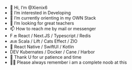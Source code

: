- 👋 Hi, I’m @Xienix6
- 👀 I’m interested in Developing
- 🌱 I’m currently orienting in my OWN Stack
- 💞️ I’m looking for great teachers
- 📫 How to reach me by mail or messenger 
- F 🔚 React / Next.JS / Typescript / Redis
- 🔙🔚 Scala / Lift / Cats Effect / ZIO 
- 📲 React Native / SwiftUI / Kotlin
- DEV Kubernates / Docker / Cane / Harbor
- 🙏 Thank U for ur patience and time
- 🤷‍♂️ Please always remember i am a complete noob at this

<!---
Xienix6/Xienix6 is a ✨ special ✨ repository because its `README.md` (this file) appears on your GitHub profile.
You can click the Preview link to take a look at your changes.
--->
